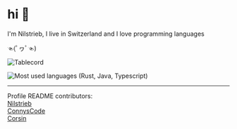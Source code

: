 # hi 👋

I'm Nilstrieb, I live in Switzerland and I love programming languages

☜(ﾟヮﾟ☜)

![Tablecord](https://namespace.media/img/images/2021/04/07/msedge_VH2SEuB6dC.png)

![Most used languages (Rust, Java, Typescript)](https://github-readme-stats.vercel.app/api/top-langs/?username=Nilstrieb&theme=tokyonight&langs_count=3)

***
Profile README contributors:  
[Nilstrieb](https://github.com/Nilstrieb)  
[ConnysCode](https://github.com/ConnysCode)  
[Corsin](https://github.com/C0RR1T)
